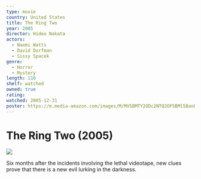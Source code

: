 ```yaml
---
type: movie
country: United States
title: The Ring Two
year: 2005
director: Hideo Nakata
actors:
  - Naomi Watts
  - David Dorfman
  - Sissy Spacek
genre:
  - Horror
  - Mystery
length: 110
shelf: watched
owned: true
rating:
watched: 2005-12-31
poster: https://m.media-amazon.com/images/M/MV5BMTY2ODc2NTQ2OF5BMl5BanBnXkFtZTYwNzA4OTU3._V1_SX300.jpg
---
```


# The Ring Two (2005)

![](https://m.media-amazon.com/images/M/MV5BMTY2ODc2NTQ2OF5BMl5BanBnXkFtZTYwNzA4OTU3._V1_SX300.jpg)

Six months after the incidents involving the lethal videotape, new clues prove that there is a new evil lurking in the darkness.